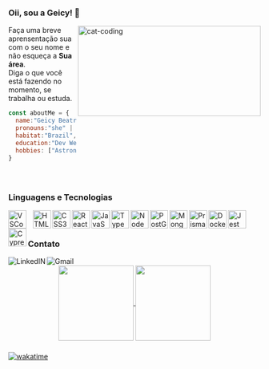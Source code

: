 
### Oii, sou a Geicy! 👋

<img align="right" width="365px" height="180px" alt="cat-coding" src="https://c.tenor.com/DBqjevyA2o4AAAAd/bongo-cat-codes.gif" >

<p align="left"> 
  Faça uma breve aprensentação sua com o seu nome e não esqueça a <strong>Sua área</strong>.<br>
  Diga o que você está fazendo no momento, se trabalha ou estuda.
</p>

```javascript
const aboutMe = {
  name:"Geicy Beatriz",
  pronouns:"she" | "her",
  habitat:"Brazil",
  education:"Dev Web Full-Stack - Driven",
  hobbies: ["Astronomia","Jogos", "Animes"]
}
```
<br/>

##

### Linguagens e Tecnologias

<img align="left" alt="VSCode" width="36px" src="https://cdn.jsdelivr.net/gh/devicons/devicon/icons/vscode/vscode-original.svg" style="padding-right:10px;" />
<img align="left" alt="HTML5" width="36px" src="https://cdn.jsdelivr.net/gh/devicons/devicon/icons/html5/html5-original.svg" />
<img align="left" alt="CSS3" width="36px" src="https://cdn.jsdelivr.net/gh/devicons/devicon/icons/css3/css3-original.svg" />
<img align="left" alt="React" width="36px" src="https://cdn.jsdelivr.net/gh/devicons/devicon/icons/react/react-original.svg" />
<img align="left" alt="JavaScript" width="36px" src="https://cdn.jsdelivr.net/gh/devicons/devicon/icons/javascript/javascript-original.svg" />
<img align="left" alt="TypeScript" width="36px" src="https://cdn.jsdelivr.net/gh/devicons/devicon/icons/typescript/typescript-original.svg" />
<img align="left" alt="NodeJs" width="36px" src="https://cdn.jsdelivr.net/gh/devicons/devicon/icons/nodejs/nodejs-plain.svg" />
<img align="left" alt="PostGreSQL" width="36px" src="https://cdn.jsdelivr.net/gh/devicons/devicon/icons/postgresql/postgresql-original.svg" />
<img align="left" alt="MongoDB" width="36px" src="https://cdn.jsdelivr.net/gh/devicons/devicon/icons/mongodb/mongodb-original.svg" />
<img align="left" alt="Prisma" width="36px" height="36px" src="https://i.ibb.co/hXHhRYJ/aaaaaaa.png" />
<img align="left" alt="Docker" width="36px" src="https://cdn.jsdelivr.net/gh/devicons/devicon/icons/docker/docker-original.svg" />
<img align="left" alt="Jest" width="36px" src="https://cdn.jsdelivr.net/gh/devicons/devicon/icons/jest/jest-plain.svg" />
<img align="left" alt="Cypress" width="36px" height="36px" src="https://i.ibb.co/R9cpLrB/cypress-icon.png" />


<br/>
<br/>

### Contato

<div>
  <a href="https://www.linkedin.com/in/geicy-cardoso/" target="_blank">
    <img align="left" alt="LinkedIN" src="https://img.shields.io/badge/-LinkedIn-%230077B5?style=for-the-badge&logo=linkedin&logoColor=white">
  </a>
  <a href="mailto:contato.geicybeatriz@gmail.com" target="_blank">
   <img align="left" alt="Gmail" src="https://img.shields.io/badge/-Gmail-%4643?style=for-the-badge&logo=gmail&logoColor=white">
  </a>
</div>
<br/>

<!--
**geicybeatriz/geicybeatriz** is a ✨ _special_ ✨ repository because its `README.md` (this file) appears on your GitHub profile.

Here are some ideas to get you started:


- 🌱 I’m currently learning 
- 👯 I’m looking to collaborate on ...
- 🤔 I’m looking for help with ...
- 💬 Ask me about ...
- 📫 How to reach me: ...
- 😄 Pronouns: ...
- ⚡ Fun fact: ...

-->


<div align="center">
  <a href="https://github.com/anuraghazra/github-readme-stats">
    <img height="150px" align="center" 
         src="https://github-readme-stats.vercel.app/api?username=geicybeatriz&show_icons=true&theme=dracula" />
  </a>
  <a href="https://github.com/anuraghazra/github-readme-stats">
    <img height="150px" align="center" 
         src="https://github-readme-stats.vercel.app/api/top-langs/?username=geicybeatriz&hide=shell&layout=compact&theme=dracula" />
  </a>
</div>

###

[![wakatime](https://wakatime.com/badge/user/d3d62e01-190e-4fc0-9d18-cb24dadfd5fc.svg)](https://wakatime.com/@d3d62e01-190e-4fc0-9d18-cb24dadfd5fc)

<!-- [![Anurag's GitHub stats](https://github-readme-stats.vercel.app/api?username=geicybeatriz&show_icons=true&theme=dracula)](https://github.com/anuraghazra/github-readme-stats)

[![Top Langs](https://github-readme-stats.vercel.app/api/top-langs/?username=geicybeatriz&hide=shell&layout=compact&theme=dracula)](https://github.com/anuraghazra/github-readme-stats) -->


